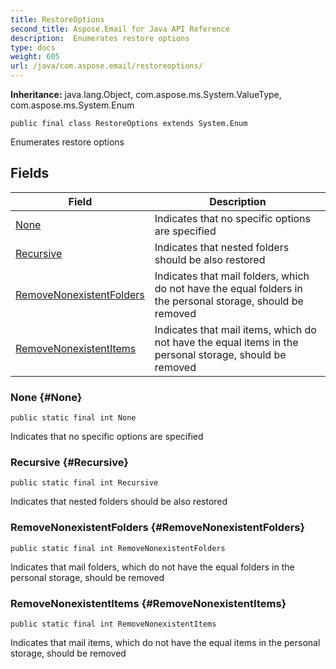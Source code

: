 ```yaml
---
title: RestoreOptions
second_title: Aspose.Email for Java API Reference
description:  Enumerates restore options
type: docs
weight: 605
url: /java/com.aspose.email/restoreoptions/
---
```

**Inheritance:**
java.lang.Object, com.aspose.ms.System.ValueType, com.aspose.ms.System.Enum
```
public final class RestoreOptions extends System.Enum
```

Enumerates restore options
## Fields

| Field | Description |
| --- | --- |
| [None](#None) | Indicates that no specific options are specified |
| [Recursive](#Recursive) | Indicates that nested folders should be also restored |
| [RemoveNonexistentFolders](#RemoveNonexistentFolders) | Indicates that mail folders, which do not have the equal folders in the personal storage, should be removed |
| [RemoveNonexistentItems](#RemoveNonexistentItems) | Indicates that mail items, which do not have the equal items in the personal storage, should be removed |
### None {#None}
```
public static final int None
```


Indicates that no specific options are specified

### Recursive {#Recursive}
```
public static final int Recursive
```


Indicates that nested folders should be also restored

### RemoveNonexistentFolders {#RemoveNonexistentFolders}
```
public static final int RemoveNonexistentFolders
```


Indicates that mail folders, which do not have the equal folders in the personal storage, should be removed

### RemoveNonexistentItems {#RemoveNonexistentItems}
```
public static final int RemoveNonexistentItems
```


Indicates that mail items, which do not have the equal items in the personal storage, should be removed

